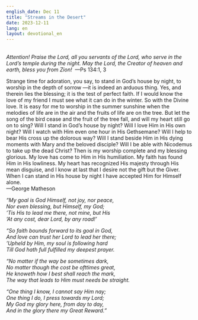 ```yaml
---
english_date: Dec 11
title: "Streams in the Desert"
date: 2023-12-11
lang: en
layout: devotional_en
---
```





<p><br/> <em>Attention! Praise the Lord, all you servants of the Lord, who serve in the Lord’s temple during the night. May the Lord, the Creator of heaven and earth, bless you from Zion!</em>  —Ps 134:1, 3

</p>

<p>Strange time for adoration, you say, to stand in God’s house by night, to worship in the depth of sorrow —it is indeed an arduous thing. Yes, and therein lies the blessing; it is the test of perfect faith. If I would know the love of my friend I must see what it can do in the winter. So with the Divine love. It is easy for me to worship in the summer sunshine when the melodies of life are in the air and the fruits of life are on the tree. But let the song of the bird cease and the fruit of the tree fall, and will my heart still go on to sing? Will I stand in God’s house by night? Will I love Him in His own night? Will I watch with Him even one hour in His Gethsemane? Will I help to bear His cross up the dolorous way? Will I stand beside Him in His dying moments with Mary and the beloved disciple? Will I be able with Nicodemus to take up the dead Christ? Then is my worship complete and my blessing glorious. My love has come to Him in His humiliation. My faith has found Him in His lowliness. My heart has recognized His majesty through His mean disguise, and I know at last that I desire not the gift but the Giver. When I can stand in His house by night I have accepted Him for Himself alone.<br/> —George Matheson

</p>

<p><em>“My goal is God Himself, not joy, nor peace,<br/> Nor even blessing, but Himself, my God;<br/> ’Tis His to lead me there, not mine, but His<br/> ’At any cost, dear Lord, by any road!’</em>

</p>

<p><em>“So faith bounds forward to its goal in God,<br/> And love can trust her Lord to lead her there;<br/> ’Upheld by Him, my soul is following hard<br/> Till God hath full fulfilled my deepest prayer.</em>

</p>

<p><em>“No matter if the way be sometimes dark,<br/> No matter though the cost be ofttimes great,<br/> He knoweth how I best shall reach the mark,<br/> The way that leads to Him must needs be straight.</em>

</p>

<p><em>“One thing I know, I cannot say Him nay;<br/> One thing I do, I press towards my Lord;<br/> My God my glory here, from day to day,<br/> And in the glory there my Great Reward.”</em>

</p>

<p></p>